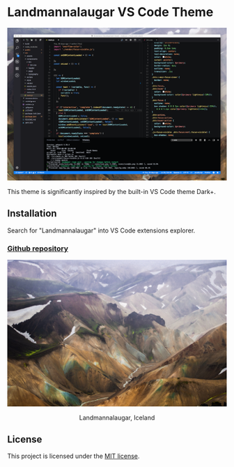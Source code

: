 # Landmannalaugar VS Code Theme

![Color Theme Demo](fixtures/theme.png)

This theme is significantly inspired by the built-in VS Code theme Dark+.

## Installation

Search for "Landmannalaugar" into VS Code extensions explorer.

### [Github repository](https://github.com/dimitrinicolas/landmannalaugar-theme)

[![Color Theme Demo](fixtures/photo.jpg)](https://www.behance.net/gallery/68608179/Iceland-2018)

<p align="center">Landmannalaugar, Iceland</p>

## License

This project is licensed under the [MIT license](LICENSE).
